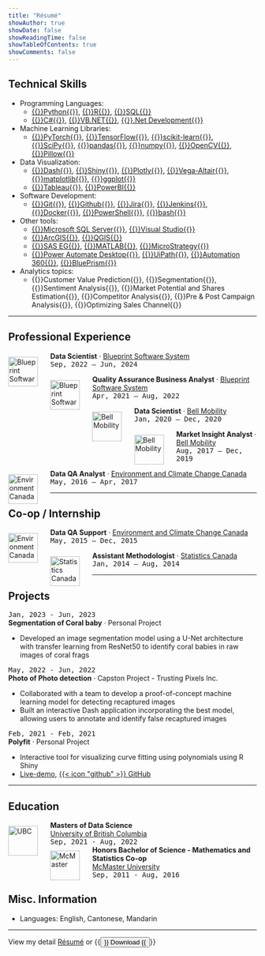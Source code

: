 ```yaml
---
title: "Résumé"
showAuthor: true
showDate: false
showReadingTime: false
showTableOfContents: true
showComments: false
---
```


## Technical Skills

* Programming Languages:
	* [{{<skills>}}Python{{</skills>}}](https://www.python.org/), [{{<skills>}}R{{</skills>}}](https://www.r-project.org/), [{{<skills>}}SQL{{</skills>}}](https://en.wikipedia.org/wiki/SQL)
	* [{{<skills>}}C#{{</skills>}}](https://en.wikipedia.org/wiki/C_Sharp_(programming_language)), [{{<skills>}}VB.NET{{</skills>}}](https://en.wikipedia.org/wiki/Visual_Basic_(.NET)), [{{<skills>}}.Net Development{{</skills>}}](https://dotnet.microsoft.com/en-us/learn/dotnet/what-is-dotnet)
* Machine Learning Libraries:
	* [{{<skills>}}PyTorch{{</skills>}}](https://pytorch.org/), [{{<skills>}}TensorFlow{{</skills>}}](https://www.tensorflow.org/), [{{<skills>}}scikit-learn{{</skills>}}](https://scikit-learn.org/stable/), [{{<skills>}}SciPy{{</skills>}}](https://scipy.org/), [{{<skills>}}pandas{{</skills>}}](https://pandas.pydata.org/), [{{<skills>}}numpy{{</skills>}}](https://numpy.org/), [{{<skills>}}OpenCV{{</skills>}}](https://opencv.org/), [{{<skills>}}Pillow{{</skills>}}](https://pillow.readthedocs.io/en/stable/)
* Data Visualization: 
	* [{{<skills>}}Dash{{</skills>}}](https://dash.plotly.com/), [{{<skills>}}Shiny{{</skills>}}](https://www.rstudio.com/products/shiny/), [{{<skills>}}Plotly{{</skills>}}](https://plotly.com/), [{{<skills>}}Vega-Altair{{</skills>}}](https://altair-viz.github.io/), [{{<skills>}}matplotlib{{</skills>}}](https://matplotlib.org/), [{{<skills>}}ggplot{{</skills>}}](https://ggplot2.tidyverse.org/index.html)
	* [{{<skills>}}Tableau{{</skills>}}](https://www.tableau.com/), [{{<skills>}}PowerBI{{</skills>}}](https://www.microsoft.com/en-ca/power-platform/products/power-bi/desktop)
* Software Development:
	* [{{<skills>}}Git{{</skills>}}](https://git-scm.com/), [{{<skills>}}Github{{</skills>}}](https://github.com/stevenlio88), [{{<skills>}}Jira{{</skills>}}](https://www.atlassian.com/software/jira), [{{<skills>}}Jenkins{{</skills>}}](https://www.jenkins.io/), [{{<skills>}}Docker{{</skills>}}](https://www.docker.com/), [{{<skills>}}PowerShell{{</skills>}}](https://learn.microsoft.com/en-us/powershell/), [{{<skills>}}bash{{</skills>}}](https://www.gnu.org/software/bash/)
* Other tools:
	* [{{<skills>}}Microsoft SQL Server{{</skills>}}](https://en.wikipedia.org/wiki/Microsoft_SQL_Server), [{{<skills>}}Visual Studio{{</skills>}}](https://visualstudio.microsoft.com/)
	* [{{<skills>}}ArcGIS{{</skills>}}](https://www.arcgis.com/index.html), [{{<skills>}}QGIS{{</skills>}}](https://www.qgis.org/en/site/)
	* [{{<skills>}}SAS EG{{</skills>}}](https://www.sas.com/en_ca/home.html), [{{<skills>}}MATLAB{{</skills>}}](https://www.mathworks.com/products/matlab.html), [{{<skills>}}MicroStrategy{{</skills>}}](https://www.microstrategy.com/)
	* [{{<skills>}}Power Automate Desktop{{</skills>}}](https://www.microsoft.com/en-ca/power-platform/products/power-automate), [{{<skills>}}UiPath{{</skills>}}](https://www.uipath.com/), [{{<skills>}}Automation 360{{</skills>}}](https://www.automationanywhere.com/products/automation-360), [{{<skills>}}BluePrism{{</skills>}}](https://www.blueprism.com/)
* Analytics topics:
	* {{<skills>}}Customer Value Prediction{{</skills>}}, {{<skills>}}Segmentation{{</skills>}}, {{<skills>}}Sentiment Analysis{{</skills>}}, {{<skills>}}Market Potential and Shares Estimation{{</skills>}}, {{<skills>}}Competitor Analysis{{</skills>}}, {{<skills>}}Pre & Post Campaign Analysis{{</skills>}}, {{<skills>}}Optimizing Sales Channel{{</skills>}}
	
------

## Professional Experience

<p>
	<a href="https://www.blueprintsys.com/">
		<img src="/experiences/jobs/bp.jpeg" alt="Blueprint Software System" width="60px" class="rounded-md" style="float: left; margin: 10px 5% 0 0;" /></img>
	</a>
	<b>Data Scientist</b> · <a href="https://www.blueprintsys.com/">Blueprint Software System</a><br>
	<kbd>Sep, 2022 – Jun, 2024</kbd>
</p>


<p>
	<a href="https://www.blueprintsys.com/">
		<img src="/experiences/jobs/bp.jpeg" alt="Blueprint Software System" width="60px" class="rounded-md" style="float: left; margin: 10px 5% 0 0;" /></img>
	</a>
	<b>Quality Assurance Business Analyst</b> · <a href="https://www.blueprintsys.com/">Blueprint Software System</a><br>
	<kbd>Apr, 2021 – Aug, 2022</kbd>
</p>

<p>
	<a href="https://www.bell.ca/Mobility">
		<img src="/experiences/jobs/bell.jpeg" alt="Bell Mobility" width="60px" class="rounded-md" style="float: left; margin: 10px 5% 0 0;" /></img>
	</a>
	<b>Data Scientist</b> · <a href="https://www.bell.ca/Mobility/">Bell Mobility</a><br>
	<kbd>Jan, 2020 – Dec, 2020</kbd>
</p>

<p>
	<a href="https://www.bell.ca/Mobility">
		<img src="/experiences/jobs/bell.jpeg" alt="Bell Mobility" width="60px" class="rounded-md" style="float: left; margin: 10px 5% 0 0;" /></img>
	</a>
	<b>Market Insight Analyst</b> · <a href="https://www.bell.ca/Mobility/">Bell Mobility</a><br>
	<kbd>Aug, 2017 – Dec, 2019</kbd>
</p>

<p>
	<a href="https://weather.gc.ca/canada_e.html">
		<img src="/experiences/jobs/ecc.jpeg" alt="Environment Canada" width="60px" class="rounded-md" style="float: left; margin: 10px 5% 0 0;" /></img>
	</a>
	<b>Data QA Analyst</b> · <a href="https://weather.gc.ca/canada_e.html">Environment and Climate Change Canada</a><br>
	<kbd>May, 2016 – Apr, 2017</kbd>
</p>


------

## Co-op / Internship
<p>
	<a href="https://weather.gc.ca/canada_e.html">
		<img src="/experiences/jobs/ecc.jpeg" alt="Environment Canada" width="60px" class="rounded-md" style="float: left; margin: 10px 5% 0 0;" /></img>
	</a>
	<b>Data QA Support</b> · <a href="https://weather.gc.ca/canada_e.html">Environment and Climate Change Canada</a><br>
	<kbd>May, 2015 – Dec, 2015</kbd>
</p>

<p>
	<a href="https://www.statcan.gc.ca/en/start">
		<img src="/experiences/jobs/sc.jpeg" alt="Statistics Canada" width="60px" class="rounded-md" style="float: left; margin: 10px 5% 0 0;" /></img>
	</a>
	<b>Assistant Methodologist</b> · <a href="https://www.statcan.gc.ca/en/start">Statistics Canada</a><br>
	<kbd>Jan, 2014 – Aug, 2014</kbd>
</p>


------

## Projects

<kbd>Jan, 2023 - Jun, 2023</kbd><br>
<b>Segmentation of Coral baby</b> · Personal Project
* Developed an image segmentation model using a U-Net architecture with transfer learning from ResNet50 to identify coral babies in raw images of coral frags

<kbd>May, 2022 - Jun, 2022</kbd><br>
<b>Photo of Photo detection</b> · Capston Project - Trusting Pixels Inc.<br>
* Collaborated with a team to develop a proof-of-concept machine learning model for detecting recaptured images
* Built an interactive Dash application incorporating the best model, allowing users to annotate and identify false recaptured images

<kbd>Feb, 2021 - Feb, 2021</kbd><br>
<b>Polyfit</b> · Personal Project
* Interactive tool for visualizing curve fitting using polynomials using R Shiny
* [Live-demo](http://stevenlio.shinyapps.io/polyfit), [{{< icon "github" >}} GitHub](https://github.com/stevenlio88/Polyfit)

------

## Education

<div>
    <a href="https://masterdatascience.ubc.ca/">
        <img src="/experiences/jobs/ubc.jpeg" alt="UBC" width="60px" class="rounded-md" style="float: left; margin: 10px 5% 0 0;" />
    </a>
    <b>Masters of Data Science</b><br>
	<a href="https://masterdatascience.ubc.ca/">University of British Columbia</a><br>
	<kbd>Sep, 2021 - Aug, 2022</kbd><br>

<div>
    <a href="https://scce.science.mcmaster.ca/">
        <img src="/experiences/jobs/mc.jpeg" alt="McMaster" width="60px" class="rounded-md" style="float: left; margin: 10px 5% 0 0;" />
    </a>
    <b>Honors Bachelor of Science - Mathematics and Statistics Co-op</b><br>
	<a href="https://scce.science.mcmaster.ca/">McMaster University</a><br>
	<kbd>Sep, 2011 - Aug, 2016</kbd><br>
</div>

## Misc. Information

* Languages: English, Cantonese, Mandarin

------
View my detail [Résumé](/experiences/Steven_Lio_Resume.pdf) or 
{{<button href="/experiences/Steven_Lio_Resume.pdf" download="Steven_Lio_Resume" target="_self">}}
Download
{{</button>}}